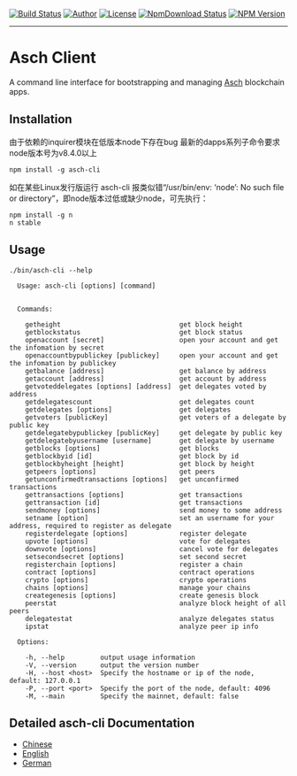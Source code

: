 [![Build Status](https://travis-ci.org/AschPlatform/asch-cli.png?branch=master)](https://travis-ci.org/AschPlatform/asch-cli)
[![Author](https://img.shields.io/badge/author-@AschPlatform-blue.svg?style=flat)](http://github.com/AschPlatform)
[![License](https://img.shields.io/badge/license-MIT-yellow.svg?style=flat)](http://AschPlatform.mit-license.org)
[![NpmDownload Status](http://img.shields.io/npm/dm/asch-cli.svg)](https://www.npmjs.org/package/asch-cli)
[![NPM Version](https://img.shields.io/npm/v/asch-cli.svg?style=flat)](https://www.npmjs.org/package/asch-cli)
- - -

# Asch Client

A command line interface for bootstrapping and managing [Asch](https://github.com/AschPlatform) blockchain apps.

## Installation

由于依赖的inquirer模块在低版本node下存在bug
最新的dapps系列子命令要求node版本号为v8.4.0以上

```
npm install -g asch-cli
```

如在某些Linux发行版运行 asch-cli 报类似错“/usr/bin/env: ‘node’: No such file or directory”，即node版本过低或缺少node，可先执行：

```
npm install -g n
n stable
```

## Usage

```
./bin/asch-cli --help

  Usage: asch-cli [options] [command]


  Commands:

    getheight                              get block height
    getblockstatus                         get block status
    openaccount [secret]                   open your account and get the infomation by secret
    openaccountbypublickey [publickey]     open your account and get the infomation by publickey
    getbalance [address]                   get balance by address
    getaccount [address]                   get account by address
    getvoteddelegates [options] [address]  get delegates voted by address
    getdelegatescount                      get delegates count
    getdelegates [options]                 get delegates
    getvoters [publicKey]                  get voters of a delegate by public key
    getdelegatebypublickey [publicKey]     get delegate by public key
    getdelegatebyusername [username]       get delegate by username
    getblocks [options]                    get blocks
    getblockbyid [id]                      get block by id
    getblockbyheight [height]              get block by height
    getpeers [options]                     get peers
    getunconfirmedtransactions [options]   get unconfirmed transactions
    gettransactions [options]              get transactions
    gettransaction [id]                    get transactions
    sendmoney [options]                    send money to some address
    setname [option]                       set an username for your address, required to register as delegate
    registerdelegate [options]             register delegate
    upvote [options]                       vote for delegates
    downvote [options]                     cancel vote for delegates
    setsecondsecret [options]              set second secret
    registerchain [options]                register a chain
    contract [options]                     contract operations
    crypto [options]                       crypto operations
    chains [options]                       manage your chains
    creategenesis [options]                create genesis block
    peerstat                               analyze block height of all peers
    delegatestat                           analyze delegates status
    ipstat                                 analyze peer ip info

  Options:

    -h, --help         output usage information
    -V, --version      output the version number
    -H, --host <host>  Specify the hostname or ip of the node, default: 127.0.0.1
    -P, --port <port>  Specify the port of the node, default: 4096
    -M, --main         Specify the mainnet, default: false
```

## Detailed asch-cli Documentation

* [Chinese](https://github.com/AschPlatform/asch-docs/blob/master/cli_usage/zh-cn.md)
* [English](https://github.com/AschPlatform/asch-docs/blob/master/cli_usage/en.md)
* [German](https://github.com/AschPlatform/asch-docs/blob/master/cli_usage/de.md)
